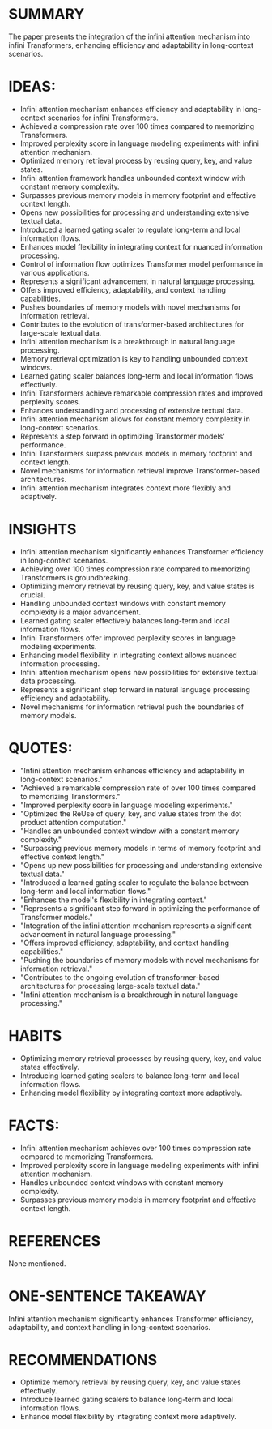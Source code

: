 # SUMMARY
The paper presents the integration of the infini attention mechanism into infini Transformers, enhancing efficiency and adaptability in long-context scenarios.

# IDEAS:
- Infini attention mechanism enhances efficiency and adaptability in long-context scenarios for infini Transformers.
- Achieved a compression rate over 100 times compared to memorizing Transformers.
- Improved perplexity score in language modeling experiments with infini attention mechanism.
- Optimized memory retrieval process by reusing query, key, and value states.
- Infini attention framework handles unbounded context window with constant memory complexity.
- Surpasses previous memory models in memory footprint and effective context length.
- Opens new possibilities for processing and understanding extensive textual data.
- Introduced a learned gating scaler to regulate long-term and local information flows.
- Enhances model flexibility in integrating context for nuanced information processing.
- Control of information flow optimizes Transformer model performance in various applications.
- Represents a significant advancement in natural language processing.
- Offers improved efficiency, adaptability, and context handling capabilities.
- Pushes boundaries of memory models with novel mechanisms for information retrieval.
- Contributes to the evolution of transformer-based architectures for large-scale textual data.
- Infini attention mechanism is a breakthrough in natural language processing.
- Memory retrieval optimization is key to handling unbounded context windows.
- Learned gating scaler balances long-term and local information flows effectively.
- Infini Transformers achieve remarkable compression rates and improved perplexity scores.
- Enhances understanding and processing of extensive textual data.
- Infini attention mechanism allows for constant memory complexity in long-context scenarios.
- Represents a step forward in optimizing Transformer models' performance.
- Infini Transformers surpass previous models in memory footprint and context length.
- Novel mechanisms for information retrieval improve Transformer-based architectures.
- Infini attention mechanism integrates context more flexibly and adaptively.

# INSIGHTS
- Infini attention mechanism significantly enhances Transformer efficiency in long-context scenarios.
- Achieving over 100 times compression rate compared to memorizing Transformers is groundbreaking.
- Optimizing memory retrieval by reusing query, key, and value states is crucial.
- Handling unbounded context windows with constant memory complexity is a major advancement.
- Learned gating scaler effectively balances long-term and local information flows.
- Infini Transformers offer improved perplexity scores in language modeling experiments.
- Enhancing model flexibility in integrating context allows nuanced information processing.
- Infini attention mechanism opens new possibilities for extensive textual data processing.
- Represents a significant step forward in natural language processing efficiency and adaptability.
- Novel mechanisms for information retrieval push the boundaries of memory models.

# QUOTES:
- "Infini attention mechanism enhances efficiency and adaptability in long-context scenarios."
- "Achieved a remarkable compression rate of over 100 times compared to memorizing Transformers."
- "Improved perplexity score in language modeling experiments."
- "Optimized the ReUse of query, key, and value states from the dot product attention computation."
- "Handles an unbounded context window with a constant memory complexity."
- "Surpassing previous memory models in terms of memory footprint and effective context length."
- "Opens up new possibilities for processing and understanding extensive textual data."
- "Introduced a learned gating scaler to regulate the balance between long-term and local information flows."
- "Enhances the model's flexibility in integrating context."
- "Represents a significant step forward in optimizing the performance of Transformer models."
- "Integration of the infini attention mechanism represents a significant advancement in natural language processing."
- "Offers improved efficiency, adaptability, and context handling capabilities."
- "Pushing the boundaries of memory models with novel mechanisms for information retrieval."
- "Contributes to the ongoing evolution of transformer-based architectures for processing large-scale textual data."
- "Infini attention mechanism is a breakthrough in natural language processing."

# HABITS
- Optimizing memory retrieval processes by reusing query, key, and value states effectively.
- Introducing learned gating scalers to balance long-term and local information flows.
- Enhancing model flexibility by integrating context more adaptively.

# FACTS:
- Infini attention mechanism achieves over 100 times compression rate compared to memorizing Transformers.
- Improved perplexity score in language modeling experiments with infini attention mechanism.
- Handles unbounded context windows with constant memory complexity.
- Surpasses previous memory models in memory footprint and effective context length.

# REFERENCES
None mentioned.

# ONE-SENTENCE TAKEAWAY
Infini attention mechanism significantly enhances Transformer efficiency, adaptability, and context handling in long-context scenarios.

# RECOMMENDATIONS
- Optimize memory retrieval by reusing query, key, and value states effectively.
- Introduce learned gating scalers to balance long-term and local information flows.
- Enhance model flexibility by integrating context more adaptively.